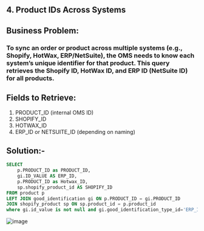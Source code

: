 ## 4. Product IDs Across Systems
## Business Problem:
### To sync an order or product across multiple systems (e.g., Shopify, HotWax, ERP/NetSuite), the OMS needs to know each system’s unique identifier for that product. This query retrieves the Shopify ID, HotWax ID, and ERP ID (NetSuite ID) for all products.

## Fields to Retrieve:

1. PRODUCT_ID (internal OMS ID)
2. SHOPIFY_ID
3. HOTWAX_ID
4. ERP_ID or NETSUITE_ID (depending on naming)

## Solution:- 
```sql
SELECT 
    p.PRODUCT_ID as PRODUCT_ID,
    gi.ID_VALUE AS ERP_ID,
    p.PRODUCT_ID as Hotwax_ID,
    sp.shopify_product_id AS SHOPIFY_ID
FROM product p
LEFT JOIN good_identification gi ON p.PRODUCT_ID = gi.PRODUCT_ID 
JOIN shopify_product sp ON sp.product_id = p.product_id
where gi.id_value is not null and gi.good_identification_type_id='ERP_ID';

```
![image](https://github.com/user-attachments/assets/05b3df3a-d1c9-4f2a-bc03-d82f57f8223a)

